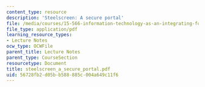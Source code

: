 ```yaml
---
content_type: resource
description: 'Steelscreen: A secure portal'
file: /media/courses/15-566-information-technology-as-an-integrating-force-in-manufacturing-spring-2003/56728fb2d05bb588885c004a649c11f6_steelscreen_a_secure_portal.pdf
file_type: application/pdf
learning_resource_types:
- Lecture Notes
ocw_type: OCWFile
parent_title: Lecture Notes
parent_type: CourseSection
resourcetype: Document
title: steelscreen_a_secure_portal.pdf
uid: 56728fb2-d05b-b588-885c-004a649c11f6
---
```


